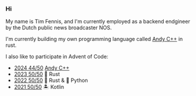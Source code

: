 ### Hi

My name is Tim Fennis, and I'm currently employed as a backend endgineer by the Dutch public news broadcaster NOS. 

I'm currently building my own programming language called [Andy C++](https://github.com/timfennis/andy-cpp) in rust.
 
I also like to participate in Advent of Code:

 - [2024 44/50](https://github.com/timfennis/advent-of-code-2023) [Andy C++](https://github.com/timfennis/andy-cpp)
 - [2023 50/50](https://github.com/timfennis/advent-of-code-2023) 🦀 Rust
 - [2022 50/50](https://github.com/timfennis/advent-of-code-2022) 🦀 Rust & 🐍 Python
 - [2021 50/50](https://github.com/timfennis/advent-of-code-2021) 🏝️ Kotlin
